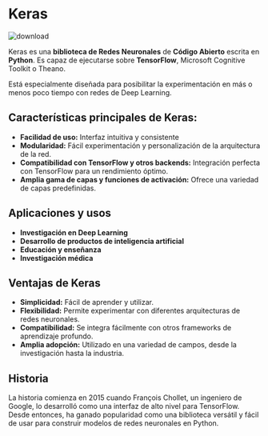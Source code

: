 # Keras
![download](https://github.com/ManuelMorenoNeria/NeuralNetworks/assets/114908218/edb7ba9a-8359-4bec-909f-d780742d2bb6)

Keras es una **biblioteca de Redes Neuronales** de **Código Abierto** escrita en **Python**. Es capaz de ejecutarse sobre **TensorFlow**, Microsoft Cognitive Toolkit o Theano.​

Está especialmente diseñada para posibilitar la experimentación en más o menos poco tiempo con redes de Deep Learning.

## Características principales de Keras:
- **Facilidad de uso:** Interfaz intuitiva y consistente
- **Modularidad:** Fácil experimentación y personalización de la arquitectura de la red.
- **Compatibilidad con TensorFlow y otros backends:** Integración perfecta con TensorFlow para un rendimiento óptimo.
- **Amplia gama de capas y funciones de activación:** Ofrece una variedad de capas predefinidas.


## Aplicaciones y usos
- **Investigación en Deep Learning** 
- **Desarrollo de productos de inteligencia artificial**
- **Educación y enseñanza** 
- **Investigación médica** 


## Ventajas de Keras
- **Simplicidad:** Fácil de aprender y utilizar.
- **Flexibilidad:** Permite experimentar con diferentes arquitecturas de redes neuronales.
- **Compatibilidad:** Se integra fácilmente con otros frameworks de aprendizaje profundo.
- **Amplia adopción:** Utilizado en una variedad de campos, desde la investigación hasta la industria.

## Historia
La historia comienza en 2015 cuando François Chollet, un ingeniero de Google, lo desarrolló como una interfaz de alto nivel para TensorFlow. Desde entonces, ha ganado popularidad como una biblioteca versátil y fácil de usar para construir modelos de redes neuronales en Python.
